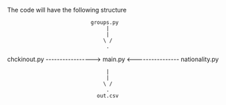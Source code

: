 The code will have the following structure

                               groups.py
                                    |
                                    |
                                   \ /
                                    .
 chckinout.py ----------------->  main.py <---------------- nationality.py
 
                                    |
                                    |
                                   \ /
                                    .
                                 out.csv
